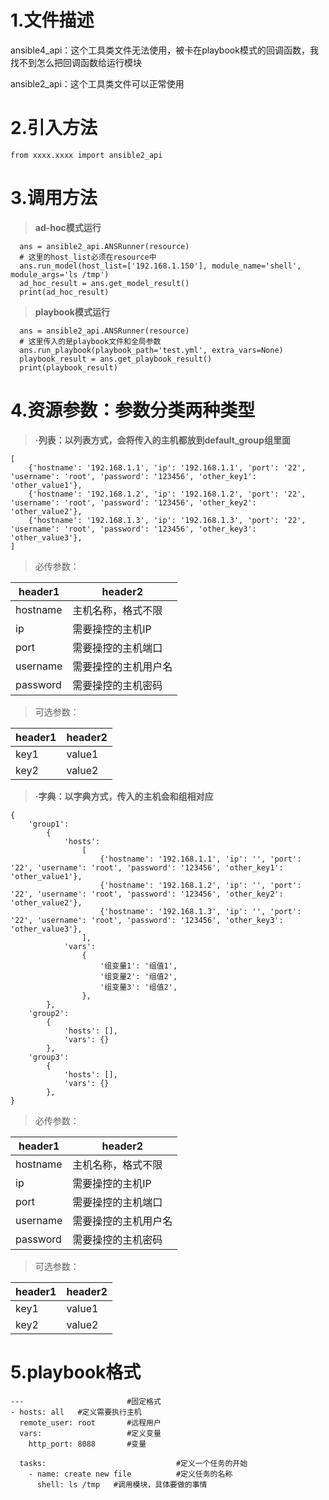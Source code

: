 # 1.文件描述
ansible4_api：这个工具类文件无法使用，被卡在playbook模式的回调函数，我找不到怎么把回调函数给运行模块

ansible2_api：这个工具类文件可以正常使用

# 2.引入方法

```
from xxxx.xxxx import ansible2_api
```


# 3.调用方法
> **ad-hoc模式运行**

```
  ans = ansible2_api.ANSRunner(resource)
  # 这里的host_list必须在resource中
  ans.run_model(host_list=['192.168.1.150'], module_name='shell', module_args='ls /tmp')
  ad_hoc_result = ans.get_model_result()
  print(ad_hoc_result)
```


> **playbook模式运行**

```
  ans = ansible2_api.ANSRunner(resource) 
  # 这里传入的是playbook文件和全局参数
  ans.run_playbook(playbook_path='test.yml', extra_vars=None)
  playbook_result = ans.get_playbook_result()
  print(playbook_result)
```


# 4.资源参数：参数分类两种类型

> **·列表：以列表方式，会将传入的主机都放到default_group组里面**

```
[
    {'hostname': '192.168.1.1', 'ip': '192.168.1.1', 'port': '22', 'username': 'root', 'password': '123456', 'other_key1': 'other_value1'},
    {'hostname': '192.168.1.2', 'ip': '192.168.1.2', 'port': '22', 'username': 'root', 'password': '123456', 'other_key2': 'other_value2'}, 
    {'hostname': '192.168.1.3', 'ip': '192.168.1.3', 'port': '22', 'username': 'root', 'password': '123456', 'other_key3': 'other_value3'},
]
```

> 必传参数：

| header1 | header2 |
| ------- | ------- |
| hostname| 主机名称，格式不限        |
| ip      | 需要操控的主机IP|
| port    | 需要操控的主机端口|
| username| 需要操控的主机用户名|
| password| 需要操控的主机密码|
  
> 可选参数：

| header1 | header2 |
| ------- | ------- |
|  key1   | value1  |
| key2    | value2  |


> **·字典：以字典方式，传入的主机会和组相对应**

```
{
    'group1':
        {
            'hosts':
                [
                    {'hostname': '192.168.1.1', 'ip': '', 'port': '22', 'username': 'root', 'password': '123456', 'other_key1': 'other_value1'},
                    {'hostname': '192.168.1.2', 'ip': '', 'port': '22', 'username': 'root', 'password': '123456', 'other_key2': 'other_value2'},
                    {'hostname': '192.168.1.3', 'ip': '', 'port': '22', 'username': 'root', 'password': '123456', 'other_key3': 'other_value3'},
                ],
            'vars':
                {
                    '组变量1': '组值1',
                    '组变量2': '组值2',
                    '组变量3': '组值2',
                },
        },
    'group2': 
        {
            'hosts': [],
            'vars': {}
        },
    'group3':
        {
            'hosts': [],
            'vars': {}
        },
}
```


> 必传参数：

| header1 | header2 |
| ------- | ------- |
| hostname| 主机名称，格式不限        |
| ip      | 需要操控的主机IP|
| port    | 需要操控的主机端口|
| username| 需要操控的主机用户名|
| password| 需要操控的主机密码|
  
> 可选参数：

| header1 | header2 |
| ------- | ------- |
|  key1   | value1  |
| key2    | value2  |


# 5.playbook格式

```
---                       #固定格式
- hosts: all   #定义需要执行主机
  remote_user: root       #远程用户
  vars:                   #定义变量
    http_port: 8088       #变量

  tasks:                             #定义一个任务的开始
    - name: create new file          #定义任务的名称
      shell: ls /tmp   #调用模块，具体要做的事情
```


